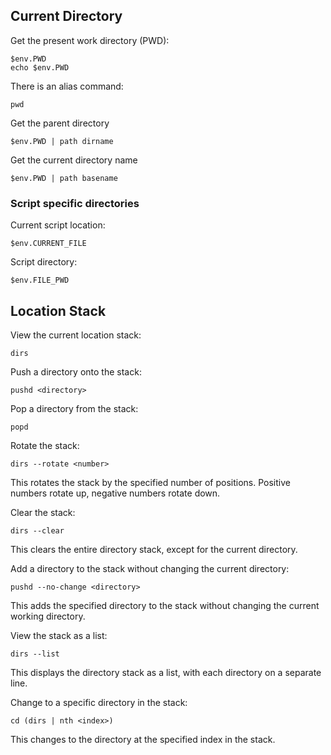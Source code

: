 ## Current Directory

Get the present work directory (PWD):
```shell
$env.PWD
echo $env.PWD
```
There is an alias command:
```shell
pwd
```

Get the parent directory
```shell
$env.PWD | path dirname
```

Get the current directory name
```shell
$env.PWD | path basename
```

### Script specific directories

Current script location:
```shell
$env.CURRENT_FILE
```

Script directory:
```shell
$env.FILE_PWD
```

## Location Stack

View the current location stack:
```nushell
dirs
```

Push a directory onto the stack:
```nushell
pushd <directory>
```

Pop a directory from the stack:
```nushell
popd
```

Rotate the stack:
```nushell
dirs --rotate <number>
```
This rotates the stack by the specified number of positions. Positive numbers rotate up, negative numbers rotate down.

Clear the stack:
```nushell
dirs --clear
```
This clears the entire directory stack, except for the current directory.

Add a directory to the stack without changing the current directory:
```nushell
pushd --no-change <directory>
```
This adds the specified directory to the stack without changing the current working directory.

View the stack as a list:

```nushell
dirs --list
```
This displays the directory stack as a list, with each directory on a separate line.

Change to a specific directory in the stack:
```nushell
cd (dirs | nth <index>)
```
This changes to the directory at the specified index in the stack.
